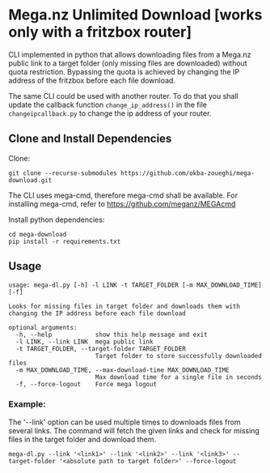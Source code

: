 # Mega.nz Unlimited Download [works only with a fritzbox router]

CLI implemented in python that allows downloading files from a Mega.nz public link to a target folder (only missing files are downloaded) without quota restriction.
Bypassing the quota is achieved by changing the IP address of the fritzbox before each file download.

The same CLI could be used with another router. To do that you shall update the callback function ```change_ip_address()``` in the file ```changeipcallback.py``` to change the ip address of your router.

## Clone and Install Dependencies

Clone:

```shell
git clone --recurse-submodules https://github.com/okba-zoueghi/mega-download.git
```

The CLI uses mega-cmd, therefore mega-cmd shall be available.
For installing mega-cmd, refer to https://github.com/meganz/MEGAcmd

Install python dependencies:

```shell
cd mega-download
pip install -r requirements.txt
```

## Usage

```
usage: mega-dl.py [-h] -l LINK -t TARGET_FOLDER [-m MAX_DOWNLOAD_TIME] [-f]

Looks for missing files in target folder and downloads them with changing the IP address before each file download

optional arguments:
  -h, --help            show this help message and exit
  -l LINK, --link LINK  mega public link
  -t TARGET_FOLDER, --target-folder TARGET_FOLDER
                        Target folder to store successfully downloaded files
  -m MAX_DOWNLOAD_TIME, --max-download-time MAX_DOWNLOAD_TIME
                        Max download time for a single file in seconds
  -f, --force-logout    Force mega logout
```

### Example:

The '--link' option can be used multiple times to downloads files from several links.
The command will fetch the given links and check for missing files in the target folder and download them.

```shell
mega-dl.py --link '<link1>' --link '<link2>' --link '<link3>' --target-folder '<absolute path to target folder>' --force-logout
```
